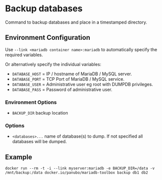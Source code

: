# Backup databases

Command to backup databases and place in a timestamped directory.

## Environment Configuration

Use `--link <mariadb container name>:mariadb` to automatically specify the required variables.

Or alternatively specify the individual variables:

- `DATABASE_HOST` = IP / hostname of MariaDB / MySQL server.
- `DATABASE_PORT` = TCP Port of MariaDB / MySQL service.
- `DATABASE_USER` = Administrative user eg root with DUMPDB privileges.
- `DATABASE_PASS` = Password of administrative user.

### Environment Options

- `BACKUP_DIR` backup location

### Options

- `<databases>...` name of database(s) to dump. If not specified all databases will be dumped.

## Example

```
docker run --rm -t -i --link myserver:mariadb -e BACKUP_DIR=/data -v /mnt/backup:/data docker.io/panubo/mariadb-toolbox backup db1 db2
```
